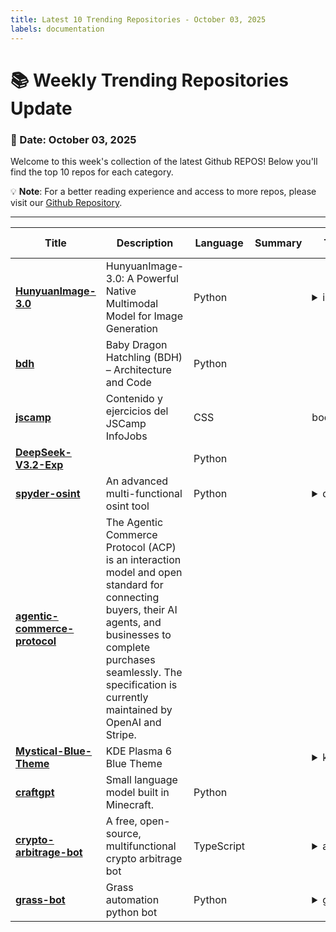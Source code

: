 ```yaml
---
title: Latest 10 Trending Repositories - October 03, 2025
labels: documentation
---
```

# 📚 Weekly Trending Repositories Update

### 📅 Date: October 03, 2025

Welcome to this week's collection of the latest Github REPOS! Below you'll find the top 10 repos for each category.

💡 **Note**: For a better reading experience and access to more repos, please visit our [Github Repository](https://github.com/marc-ko/daily-trending-repo).

---

| **Title** | **Description** | **Language** | **Summary** | **Tags** | **Stars Count** |
| --- | --- | --- | --- | --- | --- |
| **[HunyuanImage-3.0](https://github.com/Tencent-Hunyuan/HunyuanImage-3.0)** | HunyuanImage-3.0: A Powerful Native Multimodal Model for Image Generation | Python |  | <details><summary>image...</summary><p>image-generation, native-multimodal-model</p></details> | 1608 |
| **[bdh](https://github.com/pathwaycom/bdh)** | Baby Dragon Hatchling (BDH) – Architecture and Code | Python |  |  | 1340 |
| **[jscamp](https://github.com/midudev/jscamp)** | Contenido y ejercicios del JSCamp InfoJobs | CSS |  | bootcamp | 1016 |
| **[DeepSeek-V3.2-Exp](https://github.com/deepseek-ai/DeepSeek-V3.2-Exp)** |  | Python |  |  | 763 |
| **[spyder-osint](https://github.com/gumot0/spyder-osint)** | An advanced multi-functional osint tool | Python |  | <details><summary>doxin...</summary><p>doxing, osint, osint-python, osint-tool</p></details> | 592 |
| **[agentic-commerce-protocol](https://github.com/agentic-commerce-protocol/agentic-commerce-protocol)** | The Agentic Commerce Protocol (ACP) is an interaction model and open standard for connecting buyers, their AI agents, and businesses to complete purchases seamlessly. The specification is currently maintained by OpenAI and Stripe. |  |  |  | 550 |
| **[Mystical-Blue-Theme](https://github.com/juxtopposed/Mystical-Blue-Theme)** | KDE Plasma 6 Blue Theme |  |  | <details><summary>kde, ...</summary><p>kde, kde-plasma-6, kvantum, plasma-desktop</p></details> | 533 |
| **[craftgpt](https://github.com/sammyuri/craftgpt)** | Small language model built in Minecraft. | Python |  |  | 489 |
| **[crypto-arbitrage-bot](https://github.com/yottjane/crypto-arbitrage-bot)** | A free, open-source, multifunctional crypto arbitrage bot | TypeScript |  | <details><summary>arbit...</summary><p>arbitrage, arbitrage-bots, binance, bitcoin, crypto-trading, cryptocurrency, ethereum, smart-contracts, trading, trading-bot</p></details> | 325 |
| **[grass-bot](https://github.com/haspread/grass-bot)** | Grass automation python bot | Python |  | <details><summary>grass...</summary><p>grass-autoclaimer-bot, grass-autofarm, grass-bot</p></details> | 219 |

